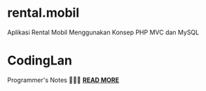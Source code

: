 # rental.mobil
  Aplikasi Rental Mobil Menggunakan Konsep PHP MVC dan MySQL <br>
# CodingLan
  Programmer's Notes 👨🏻‍💻  <a href="https://codinglan.blogspot.com"><b>READ MORE</b></a>
